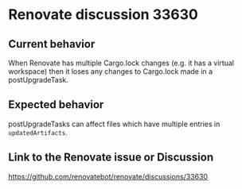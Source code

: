 # Renovate discussion 33630

## Current behavior

When Renovate has multiple Cargo.lock changes (e.g. it has a virtual workspace)
then it loses any changes to Cargo.lock made in a postUpgradeTask.

## Expected behavior

postUpgradeTasks can affect files which have multiple entries in `updatedArtifacts`.

## Link to the Renovate issue or Discussion

https://github.com/renovatebot/renovate/discussions/33630
